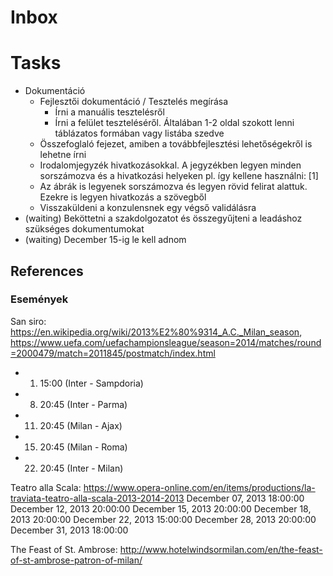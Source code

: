 # Inbox

# Tasks

- Dokumentáció
	- Fejlesztői dokumentáció / Tesztelés megírása
        - Írni a manuális tesztelésről
        - Írni a felület teszteléséről. Általában 1-2 oldal szokott lenni táblázatos formában vagy listába szedve
    - Összefoglaló fejezet, amiben a továbbfejlesztési lehetőségekről is lehetne írni
    - Irodalomjegyzék hivatkozásokkal. A jegyzékben legyen minden sorszámozva és a hivatkozási helyeken pl. így kellene használni: [1]
    - Az ábrák is legyenek sorszámozva és legyen rövid felirat alattuk. Ezekre is legyen hivatkozás a szövegből
	- Visszaküldeni a konzulensnek egy végső validálásra
- (waiting) Beköttetni a szakdolgozatot és összegyűjteni a leadáshoz szükséges dokumentumokat
- (waiting) December 15-ig le kell adnom

## References

### Események

San siro: https://en.wikipedia.org/wiki/2013%E2%80%9314_A.C._Milan_season, https://www.uefa.com/uefachampionsleague/season=2014/matches/round=2000479/match=2011845/postmatch/index.html
- 1. 15:00 (Inter - Sampdoria)
- 8. 20:45 (Inter - Parma)
- 11. 20:45 (Milan - Ajax)
- 15. 20:45 (Milan - Roma)
- 22. 20:45 (Inter - Milan)

Teatro alla Scala: https://www.opera-online.com/en/items/productions/la-traviata-teatro-alla-scala-2013-2014-2013
December 07, 2013 18:00:00
December 12, 2013 20:00:00
December 15, 2013 20:00:00
December 18, 2013 20:00:00
December 22, 2013 15:00:00
December 28, 2013 20:00:00
December 31, 2013 18:00:00

The Feast of St. Ambrose: http://www.hotelwindsormilan.com/en/the-feast-of-st-ambrose-patron-of-milan/
